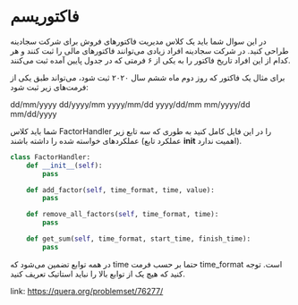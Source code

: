 # فاکتوریسم

در این سوال شما باید یک کلاس مدیریت فاکتورهای فروش برای شرکت سجادینه طراحی کنید. در شرکت سجادینه افراد زیادی می‌توانند فاکتورهای مالی را ثبت کنند و هر کدام از این افراد تاریخ فاکتور را به یکی از ۶ فرمتی که در جدول پایین آمده ثبت می‌کنند.

برای مثال یک فاکتور که روز دوم ماه ششم سال ۲۰۲۰ ثبت شود، می‌تواند طبق یکی از فرمت‌های زیر ثبت شود:

dd/mm/yyyy‍
dd/yyyy‍/mm
yyyy‍/mm/dd
yyyy‍/dd/mm
mm/yyyy‍/dd
mm/dd/yyyy‍

شما باید کلاس ‍‍FactorHandler را در این فایل کامل کنید به طوری که سه تابع زیر عملکردهای خواسته شده را داشته باشند (عملکرد تابع __init__ اهمیت ندارد).

```python
class FactorHandler:
    def __init__(self):
        pass

    def add_factor(self, time_format, time, value):
        pass

    def remove_all_factors(self, time_format, time):
        pass

    def get_sum(self, time_format, start_time, finish_time):
        pass
```

در همه توابع تضمین می‌شود که time حتما بر حسب فرمت time_format است. توجه کنید که هیچ یک از توابع بالا را نباید استاتیک تعریف کنید.

link: <https://quera.org/problemset/76277/>
